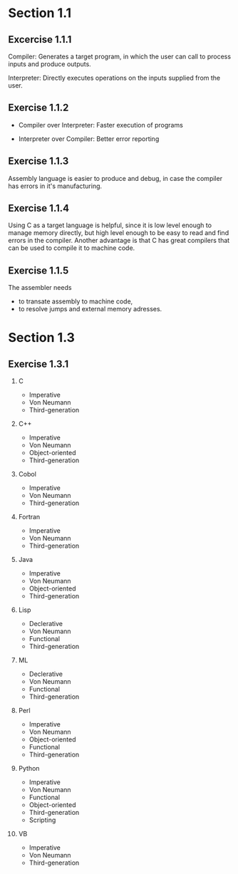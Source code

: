 # Section 1.1 #

## Excercise 1.1.1 ##

Compiler: Generates a target program, in which the user can call to process inputs and produce outputs.

Interpreter: Directly executes operations on the inputs supplied from the user.

## Exercise 1.1.2

* Compiler over Interpreter: Faster execution of programs

* Interpreter over Compiler: Better error reporting 

## Exercise 1.1.3

Assembly language is easier to produce and debug, in case the compiler has errors in it's manufacturing.

## Exercise 1.1.4

Using C as a target language is helpful, since it is low level enough to manage memory directly, but high level enough to be easy to read and find errors in the compiler. Another advantage is that C has great compilers that can be used to compile it to machine code.

## Exercise 1.1.5

The assembler needs 
* to transate assembly to machine code,
* to resolve jumps and external memory adresses.

# Section 1.3

## Exercise 1.3.1 ##

1. C
    * Imperative
    * Von Neumann
    * Third-generation 
2. C++
    * Imperative
    * Von Neumann
    * Object-oriented
    * Third-generation
3. Cobol
    * Imperative
    * Von Neumann
    * Third-generation

4. Fortran
    * Imperative
    * Von Neumann
    * Third-generation

5. Java
    * Imperative
    * Von Neumann
    * Object-oriented
    * Third-generation
6. Lisp
    * Declerative
    * Von Neumann
    * Functional
    * Third-generation
7. ML
    * Declerative
    * Von Neumann
    * Functional
    * Third-generation
8. Perl
    * Imperative
    * Von Neumann
    * Object-oriented
    * Functional
    * Third-generation
9. Python
    * Imperative
    * Von Neumann
    * Functional
    * Object-oriented
    * Third-generation
    * Scripting
10. VB
    * Imperative
    * Von Neumann
    * Third-generation

